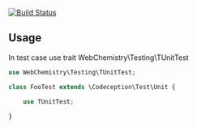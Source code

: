 [![Build Status](https://travis-ci.org/WebChemistry/testing-helpers.svg?branch=master)](https://travis-ci.org/WebChemistry/testing-helpers)

## Usage

In test case use trait WebChemistry\Testing\TUnitTest

```php
use WebChemistry\Testing\TUnitTest;

class FooTest extends \Codeception\Test\Unit {

	use TUnitTest;
	
}
```
